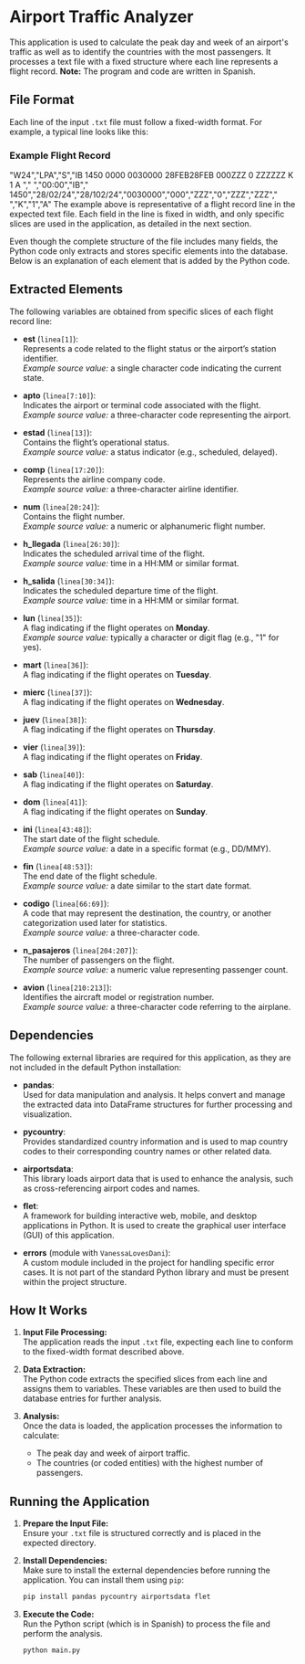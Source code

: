 # Airport Traffic Analyzer

This application is used to calculate the peak day and week of an airport's traffic as well as to identify the countries with the most passengers. It processes a text file with a fixed structure where each line represents a flight record. **Note:** The program and code are written in Spanish.

## File Format

Each line of the input `.txt` file must follow a fixed-width format. For example, a typical line looks like this:

### Example Flight Record

"W24","LPA","S","IB 1450      0000 0030000 28FEB28FEB 000ZZZ 0    ZZZZZZ   K 1 A                                     ","                           ","00:00","IB"," 1450","28/02/24","28/102/24","0030000","000","ZZZ","0","ZZZ","ZZZ"," ","K","1","A"
The example above is representative of a flight record line in the expected text file. Each field in the line is fixed in width, and only specific slices are used in the application, as detailed in the next section.

Even though the complete structure of the file includes many fields, the Python code only extracts and stores specific elements into the database. Below is an explanation of each element that is added by the Python code.

## Extracted Elements

The following variables are obtained from specific slices of each flight record line:

- **est** (`linea[1]`):  
  Represents a code related to the flight status or the airport’s station identifier.  
  _Example source value:_ a single character code indicating the current state.

- **apto** (`linea[7:10]`):  
  Indicates the airport or terminal code associated with the flight.  
  _Example source value:_ a three-character code representing the airport.

- **estad** (`linea[13]`):  
  Contains the flight’s operational status.  
  _Example source value:_ a status indicator (e.g., scheduled, delayed).

- **comp** (`linea[17:20]`):  
  Represents the airline company code.  
  _Example source value:_ a three-character airline identifier.

- **num** (`linea[20:24]`):  
  Contains the flight number.  
  _Example source value:_ a numeric or alphanumeric flight number.

- **h_llegada** (`linea[26:30]`):  
  Indicates the scheduled arrival time of the flight.  
  _Example source value:_ time in a HH:MM or similar format.

- **h_salida** (`linea[30:34]`):  
  Indicates the scheduled departure time of the flight.  
  _Example source value:_ time in a HH:MM or similar format.

- **lun** (`linea[35]`):  
  A flag indicating if the flight operates on **Monday**.  
  _Example source value:_ typically a character or digit flag (e.g., "1" for yes).

- **mart** (`linea[36]`):  
  A flag indicating if the flight operates on **Tuesday**.

- **mierc** (`linea[37]`):  
  A flag indicating if the flight operates on **Wednesday**.

- **juev** (`linea[38]`):  
  A flag indicating if the flight operates on **Thursday**.

- **vier** (`linea[39]`):  
  A flag indicating if the flight operates on **Friday**.

- **sab** (`linea[40]`):  
  A flag indicating if the flight operates on **Saturday**.

- **dom** (`linea[41]`):  
  A flag indicating if the flight operates on **Sunday**.

- **ini** (`linea[43:48]`):  
  The start date of the flight schedule.  
  _Example source value:_ a date in a specific format (e.g., DD/MMY).

- **fin** (`linea[48:53]`):  
  The end date of the flight schedule.  
  _Example source value:_ a date similar to the start date format.

- **codigo** (`linea[66:69]`):  
  A code that may represent the destination, the country, or another categorization used later for statistics.  
  _Example source value:_ a three-character code.

- **n_pasajeros** (`linea[204:207]`):  
  The number of passengers on the flight.  
  _Example source value:_ a numeric value representing passenger count.

- **avion** (`linea[210:213]`):  
  Identifies the aircraft model or registration number.  
  _Example source value:_ a three-character code referring to the airplane.

## Dependencies

The following external libraries are required for this application, as they are not included in the default Python installation:

- **pandas**:  
  Used for data manipulation and analysis. It helps convert and manage the extracted data into DataFrame structures for further processing and visualization.

- **pycountry**:  
  Provides standardized country information and is used to map country codes to their corresponding country names or other related data.

- **airportsdata**:  
  This library loads airport data that is used to enhance the analysis, such as cross-referencing airport codes and names.

- **flet**:  
  A framework for building interactive web, mobile, and desktop applications in Python. It is used to create the graphical user interface (GUI) of this application.

- **errors** (module with `VanessaLovesDani`):  
  A custom module included in the project for handling specific error cases. It is not part of the standard Python library and must be present within the project structure.

## How It Works

1. **Input File Processing:**  
   The application reads the input `.txt` file, expecting each line to conform to the fixed-width format described above.

2. **Data Extraction:**  
   The Python code extracts the specified slices from each line and assigns them to variables. These variables are then used to build the database entries for further analysis.

3. **Analysis:**  
   Once the data is loaded, the application processes the information to calculate:
   - The peak day and week of airport traffic.
   - The countries (or coded entities) with the highest number of passengers.

## Running the Application

1. **Prepare the Input File:**  
   Ensure your `.txt` file is structured correctly and is placed in the expected directory.

2. **Install Dependencies:**  
   Make sure to install the external dependencies before running the application. You can install them using `pip`:
   ```bash
   pip install pandas pycountry airportsdata flet
3. **Execute the Code:**  
   Run the Python script (which is in Spanish) to process the file and perform the analysis.  
   ```bash
   python main.py
